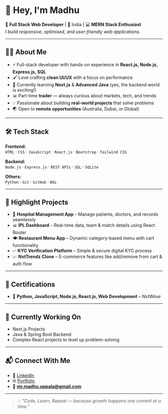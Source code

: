 # 👋 Hey, I'm Madhu

🚀 **Full Stack Web Developer** | 📍 India | 💻 **MERN Stack Enthusiast**  
*I build responsive, optimised, and user-friendly web applications.*  

---

## 🧑‍💻 About Me

- ⚡ Full-stack developer with hands-on experience in **React.js, Node.js, Express.js, SQL**  
- 🖌️ Love crafting **clean UI/UX** with a focus on performance  
- 🌱 Currently learning **Next.js** & **Advanced Java** (yes, the backend world is exciting!)  
- 📊 Part-time **trader** — always curious about markets, tech, and trends  
- 💡 Passionate about building **real-world projects** that solve problems  
- 🌏 Open to **remote opportunities** (Australia, Dubai, or Global)  

---

## 🛠️ Tech Stack

**Frontend:**  
`HTML` · `CSS` · `JavaScript` · `React.js` · `Bootstrap` · `Tailwind CSS`  

**Backend:**  
`Node.js` · `Express.js` · `REST APIs` · `SQL` · `SQLite`  

**Others:**  
`Python` · `Git` · `GitHub` · `WSL`  

---

## 🚀 Highlight Projects
- 🏥 **Hospital Management App** – Manage patients, doctors, and records seamlessly  
- 📊 **IPL Dashboard** – Real-time data, team & match details using React Router  
- 🍽️ **Restaurant Menu App** – Dynamic category-based menu with cart functionality  
- ✅ **KYC Verification Platform** – Simple & secure digital KYC process  
- 📈 **NxtTrendz Clone** – E-commerce features like add/remove from cart & auth flow  

---

## 📜 Certifications
- 🏅 **Python, JavaScript, Node.js, React.js, Web Development** – *NxtWave*  

---

## 🌟 Currently Working On
- Next.js Projects  
- Java & Spring Boot Backend  
- Complex React projects to level up problem-solving  

---

## 📬 Connect With Me
- 💼 [LinkedIn](www.linkedin.com/in/madhu-uppala)  
- 🌐 [Portfolio](https://mrmadhu.vercel.app/)  
- 📧 **mr.madhu.uppala@gmail.com**

---

> 💡 *"Code, Learn, Repeat — because growth happens one commit at a time."*

